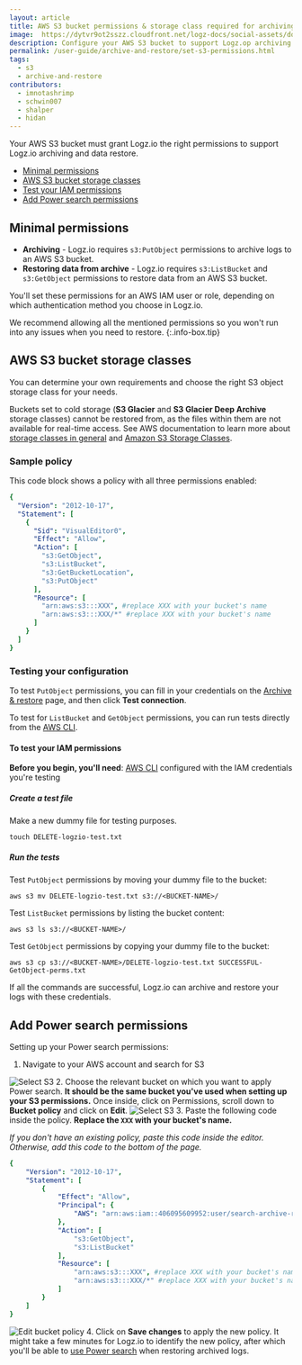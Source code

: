 ```yaml
---
layout: article
title: AWS S3 bucket permissions & storage class required for archiving
image:  https://dytvr9ot2sszz.cloudfront.net/logz-docs/social-assets/docs-social.jpg
description: Configure your AWS S3 bucket to support Logz.op archiving and restoring data
permalink: /user-guide/archive-and-restore/set-s3-permissions.html
tags:
  - s3
  - archive-and-restore
contributors:
  - imnotashrimp
  - schwin007
  - shalper
  - hidan
---
```


Your AWS S3 bucket must grant Logz.io the right permissions to support Logz.io archiving and data restore.

* [Minimal permissions](/user-guide/archive-and-restore/set-s3-permissions.html#minimal-permissions)
* [AWS S3 bucket storage classes](/user-guide/archive-and-restore/set-s3-permissions.html#aws-s3-bucket-storage-classes)
* [Test your IAM permissions](/user-guide/archive-and-restore/set-s3-permissions.html#testing-your-configuration)
* [Add Power search permissions](/user-guide/archive-and-restore/set-s3-permissions.html#add-power-search-permissions)

## Minimal permissions

* **Archiving** - Logz.io requires `s3:PutObject` permissions to archive logs to an AWS S3 bucket.
* **Restoring data from archive** - Logz.io requires `s3:ListBucket` and `s3:GetObject` permissions to restore data from an AWS S3 bucket.

You'll set these permissions for an AWS IAM user or role,
depending on which authentication method you choose in Logz.io.

We recommend allowing all the mentioned permissions
so you won't run into any issues when you need to restore.
{:.info-box.tip}

## AWS S3 bucket storage classes

You can determine your own requirements
and choose the right S3 object storage class for your needs.

Buckets set to cold storage (**S3 Glacier** and **S3 Glacier Deep Archive** storage classes) cannot be restored from, as the files within them are not available for real-time access. See AWS documentation to learn more about [storage classes in general](https://docs.aws.amazon.com/AmazonS3/latest/dev/storage-class-intro.html)
and [Amazon S3 Storage Classes](https://aws.amazon.com/s3/storage-classes/).

### Sample policy

This code block shows a policy with all three permissions enabled:

```yaml
{
  "Version": "2012-10-17",
  "Statement": [
    {
      "Sid": "VisualEditor0",
      "Effect": "Allow",
      "Action": [
        "s3:GetObject",
        "s3:ListBucket",
        "s3:GetBucketLocation",
        "s3:PutObject"
      ],
      "Resource": [
        "arn:aws:s3:::XXX", #replace XXX with your bucket's name
        "arn:aws:s3:::XXX/*" #replace XXX with your bucket's name
      ]
    }
  ]
}
```

### Testing your configuration

To test `PutObject` permissions,
you can fill in your credentials on the
[Archive & restore](https://app.logz.io/#/dashboard/tools/archive-and-restore) page,
and then click **Test connection**.

To test for `ListBucket` and `GetObject` permissions,
you can run tests directly from the [AWS CLI](https://docs.aws.amazon.com/cli/latest/userguide/cli-chap-install.html).

#### To test your IAM permissions

**Before you begin, you'll need**:
[AWS CLI](https://docs.aws.amazon.com/cli/latest/userguide/cli-chap-install.html)
configured with the IAM credentials you're testing

<div class="tasklist">

##### Create a test file

Make a new dummy file for testing purposes.

```shell
touch DELETE-logzio-test.txt
```

##### Run the tests

Test `PutObject` permissions by moving your dummy file to the bucket:

```shell
aws s3 mv DELETE-logzio-test.txt s3://<BUCKET-NAME>/
```

Test `ListBucket` permissions by listing the bucket content:

```shell
aws s3 ls s3://<BUCKET-NAME>/
```

Test `GetObject` permissions by copying your dummy file to the bucket:

```shell
aws s3 cp s3://<BUCKET-NAME>/DELETE-logzio-test.txt SUCCESSFUL-GetObject-perms.txt
```

If all the commands are successful,
Logz.io can archive and restore your logs with these credentials.

</div>


## Add Power search permissions

Setting up your Power search permissions:


1. Navigate to your AWS account and search for S3

  ![Select S3](https://dytvr9ot2sszz.cloudfront.net/logz-docs/power-search/select-s3.png)
2. Choose the relevant bucket on which you want to apply Power search. **It should be the same bucket you've used when setting up your S3 permissions.** Once inside, click on Permissions, scroll down to **Bucket policy** and click on **Edit**.
  ![Select S3](https://dytvr9ot2sszz.cloudfront.net/logz-docs/power-search/permission-policy.png)
3. Paste the following code inside the policy. **Replace the `XXX` with your bucket's name.**

  *If you don't have an existing policy, paste this code inside the editor. Otherwise, add this code to the bottom of the page.*

  ```yaml
  {
      "Version": "2012-10-17",
      "Statement": [
          {
              "Effect": "Allow",
              "Principal": {
                  "AWS": "arn:aws:iam::406095609952:user/search-archive-restore-user"
              },
              "Action": [
                  "s3:GetObject",
                  "s3:ListBucket"
              ],
              "Resource": [
                  "arn:aws:s3:::XXX", #replace XXX with your bucket's name
                  "arn:aws:s3:::XXX/*" #replace XXX with your bucket's name
              ]
          }
      ]
  }
  ```


  ![Edit bucket policy](https://dytvr9ot2sszz.cloudfront.net/logz-docs/power-search/edit-bucket-policy.png)
4. Click on **Save changes** to apply the new policy. It might take a few minutes for Logz.io to identify the new policy, after which you'll be able to [use Power search](/user-guide/archive-and-restore/restore-archived-logs.html#apply-power-search) when restoring archived logs. 